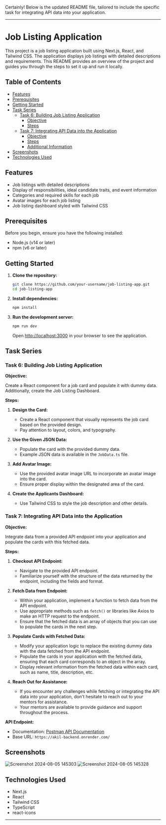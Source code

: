 Certainly! Below is the updated README file, tailored to include the specific task for integrating API data into your application.

---

# Job Listing Application

This project is a job listing application built using Next.js, React, and Tailwind CSS. The application displays job listings with detailed descriptions and requirements. This README provides an overview of the project and guides you through the steps to set it up and run it locally.

## Table of Contents

- [Features](#features)
- [Prerequisites](#prerequisites)
- [Getting Started](#getting-started)
- [Task Series](#task-series)
  - [Task 6: Building Job Listing Application](#task-6-building-job-listing-application)
    - [Objective](#objective)
    - [Steps](#steps)
  - [Task 7: Integrating API Data into the Application](#task-7-integrating-api-data-into-the-application)
    - [Objective](#objective-1)
    - [Steps](#steps-1)
    - [Additional Information](#additional-information)
- [Screenshots](#screenshots)
- [Technologies Used](#technologies-used)

## Features

- Job listings with detailed descriptions
- Display of responsibilities, ideal candidate traits, and event information
- Categories and required skills for each job
- Avatar images for each job listing
- Job listing dashboard styled with Tailwind CSS

## Prerequisites

Before you begin, ensure you have the following installed:

- Node.js (v14 or later)
- npm (v6 or later)

## Getting Started

1. **Clone the repository:**

    ```bash
    git clone https://github.com/your-username/job-listing-app.git
    cd job-listing-app
    ```

2. **Install dependencies:**

    ```bash
    npm install
    ```

3. **Run the development server:**

    ```bash
    npm run dev
    ```

    Open [http://localhost:3000](http://localhost:3000) in your browser to see the application.

## Task Series

### Task 6: Building Job Listing Application

**Objective:**

Create a React component for a job card and populate it with dummy data. Additionally, create the Job Listing Dashboard.

**Steps:**

1. **Design the Card:**
   - Create a React component that visually represents the job card based on the provided design.
   - Pay attention to layout, colors, and typography.

2. **Use the Given JSON Data:**
   - Populate the card with the provided dummy data.
   - Example JSON data is available in the `JobData.ts` file.

3. **Add Avatar Image:**
   - Use the provided avatar image URL to incorporate an avatar image into the card.
   - Ensure proper display within the designated area of the card.

4. **Create the Applicants Dashboard:**
   - Use Tailwind CSS to style the job description and other details.

### Task 7: Integrating API Data into the Application

**Objective:**

Integrate data from a provided API endpoint into your application and populate the cards with this fetched data.

**Steps:**

1. **Checkout API Endpoint:**
   - Navigate to the provided API endpoint.
   - Familiarize yourself with the structure of the data returned by the endpoint, including the fields and format.

2. **Fetch Data from Endpoint:**
   - Within your application, implement a function to fetch data from the API endpoint.
   - Use appropriate methods such as `fetch()` or libraries like Axios to make an HTTP request to the endpoint.
   - Ensure that the fetched data is an array of objects that you can use to populate the cards in the next step.

3. **Populate Cards with Fetched Data:**
   - Modify your application logic to replace the existing dummy data with the data fetched from the API endpoint.
   - Populate the cards in your application with the fetched data, ensuring that each card corresponds to an object in the array.
   - Display relevant information from the fetched data within each card, such as name, title, description, etc.

4. **Reach Out for Assistance:**
   - If you encounter any challenges while fetching or integrating the API data into your application, don't hesitate to reach out to your mentors for assistance.
   - Your mentors are available to provide guidance and support throughout the process.


**API Endpoint:**
- Documentation: [Postman API Documentation](https://documenter.getpostman.com/view/27955515/2sA3rwMEUX)
- Base URL: `https://akil-backend.onrender.com/`


## Screenshots

![Screenshot 2024-08-05 145303](https://github.com/user-attachments/assets/9a395f0a-c0c7-4ffb-83a8-1edfc1cf0377)
![Screenshot 2024-08-05 145328](https://github.com/user-attachments/assets/b4ff8fb9-f998-439c-913f-0bd22b3b2883)


## Technologies Used

- Next.js
- React
- Tailwind CSS
- TypeScript
- react-icons

---

